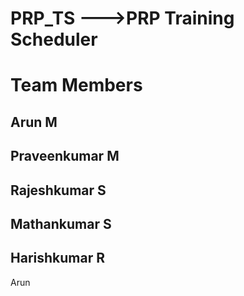 # PRP_TS --->PRP Training Scheduler
# Team Members
## Arun M
## Praveenkumar M
## Rajeshkumar S
## Mathankumar S
## Harishkumar R
Arun